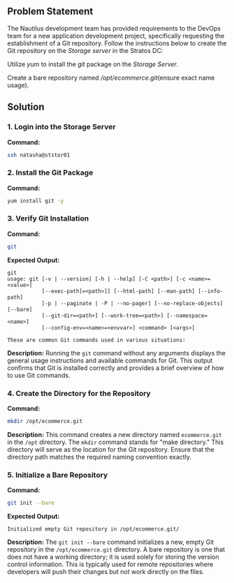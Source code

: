 ## Problem Statement

The Nautilus development team has provided requirements to the DevOps team for a new application development project, specifically requesting the establishment of a Git repository. Follow the instructions below to create the Git repository on the _Storage server_ in the Stratos DC:

Utilize _yum_ to install the _git_ package on the _Storage Server_.

Create a bare repository named _/opt/ecommerce.git_(ensure exact name usage).

## Solution

### 1. Login into the Storage Server

**Command:**

```bash
ssh natasha@ststor01
```

### 2. Install the Git Package

**Command:**

```bash
yum install git -y
```

### 3. Verify Git Installation

**Command:**

```bash
git
```

**Expected Output:**

```
git
usage: git [-v | --version] [-h | --help] [-C <path>] [-c <name>=<value>]
           [--exec-path[=<path>]] [--html-path] [--man-path] [--info-path]
           [-p | --paginate | -P | --no-pager] [--no-replace-objects] [--bare]
           [--git-dir=<path>] [--work-tree=<path>] [--namespace=<name>]
           [--config-env=<name>=<envvar>] <command> [<args>]

These are common Git commands used in various situations:
```

**Description:**
Running the `git` command without any arguments displays the general usage instructions and available commands for Git. This output confirms that Git is installed correctly and provides a brief overview of how to use Git commands.

### 4. Create the Directory for the Repository

**Command:**

```bash
mkdir /opt/ecommerce.git
```

**Description:**
This command creates a new directory named `ecommerce.git` in the `/opt` directory. The `mkdir` command stands for "make directory." This directory will serve as the location for the Git repository. Ensure that the directory path matches the required naming convention exactly.

### 5. Initialize a Bare Repository

**Command:**

```bash
git init --bare
```

**Expected Output:**

```
Initialized empty Git repository in /opt/ecommerce.git/
```

**Description:**
The `git init --bare` command initializes a new, empty Git repository in the `/opt/ecommerce.git` directory. A bare repository is one that does not have a working directory; it is used solely for storing the version control information. This is typically used for remote repositories where developers will push their changes but not work directly on the files.
